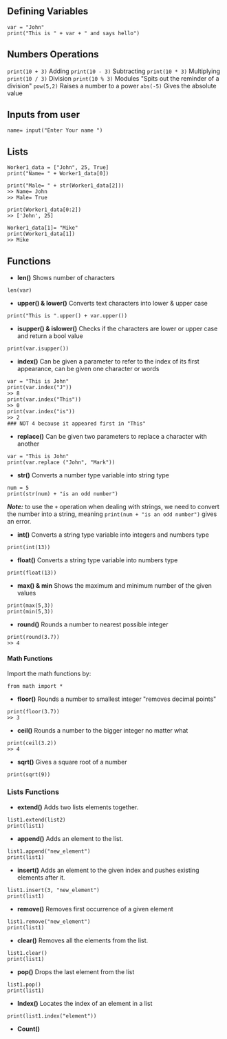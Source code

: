 ## Defining Variables
```
var = "John"
print("This is " + var + " and says hello")
```
## Numbers Operations 
`print(10 + 3)` Adding
`print(10 - 3)` Subtracting 
`print(10 * 3)` Multiplying
`print(10 / 3)` Division
`print(10 % 3)` Modules "Spits out the reminder of a division" 
`pow(5,2)` Raises a number to a power
`abs(-5)` Gives the absolute value
## Inputs from user
```
name= input("Enter Your name ")
```
## Lists
```
Worker1_data = ["John", 25, True]
print("Name= " + Worker1_data[0])

print("Male= " + str(Worker1_data[2]))
>> Name= John
>> Male= True

print(Worker1_data[0:2])
>> ['John', 25]

Worker1_data[1]= "Mike"
print(Worker1_data[1])
>> Mike
```

## Functions
- **len()**
	Shows number of characters
```
len(var) 
```

- **upper() & lower()**
	Converts text characters into lower & upper case  
```
print("This is ".upper() + var.upper())
```

- **isupper() & islower()**
	Checks if the characters are lower or upper case and return a bool value
```
print(var.isupper())
```

- **index()**
	Can be given a parameter to refer to the index of its first appearance, can be given one character or words
```
var = "This is John"
print(var.index("J"))
>> 8
print(var.index("This"))
>> 0
print(var.index("is"))
>> 2 
### NOT 4 because it appeared first in "This"
```

- **replace()**
	Can be given two parameters to replace a character with another
```
var = "This is John"
print(var.replace ("John", "Mark"))
```

- **str()**
	Converts a number type variable into string type
```
num = 5
print(str(num) + "is an odd number")
```
***Note:*** to use the `+` operation when dealing with strings, we need to convert the number into a string, meaning `print(num + "is an odd number")` gives an error.

- **int()**
	Converts a string type variable into integers and numbers type
```
print(int(13))
```

- **float()**
	Converts a string type variable into numbers type
```
print(float(13))
```

- **max() & min**
	 Shows the maximum and minimum number of the given values
```
print(max(5,3))
print(min(5,3))
```

- **round()**
	Rounds a number to nearest possible integer
```
print(round(3.7))
>> 4
```

#### Math Functions
Import the math functions by:
```
from math import *
```

- **floor()**
	Rounds a number to smallest integer "removes decimal points"
```
print(floor(3.7))
>> 3 
```

- **ceil()**
	Rounds a number to the bigger integer no matter what
```
print(ceil(3.2))
>> 4 
```

- **sqrt()**
	Gives a square root of a number 
```
print(sqrt(9))
```

### Lists Functions
- **extend()**
	Adds two lists elements together.
```
list1.extend(list2)
print(list1)
```

- **append()**
	Adds an element to the list.
```
list1.append("new_element")
print(list1)
```

- **insert()**
	Adds an element to the given index and pushes existing elements after it.
```
list1.insert(3, "new_element")
print(list1)
```

- **remove()**
	Removes first occurrence of a given element
```
list1.remove("new_element")
print(list1)
```

- **clear()**
	Removes all the elements from the list.
```
list1.clear()
print(list1)
```

- **pop()**
	Drops the last element from the list
```
list1.pop()
print(list1)
```

- **Index()**
	Locates the index of an element in a list
```
print(list1.index("element"))
```

- **Count()**
	
